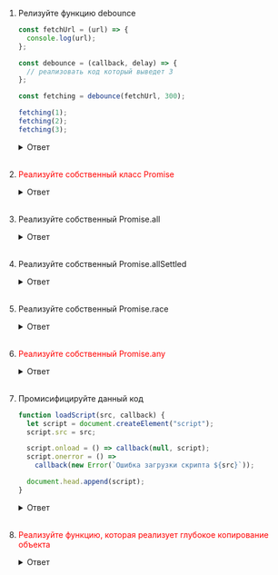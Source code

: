 1.  Релизуйте функцию debounce

    ```javascript
    const fetchUrl = (url) => {
      console.log(url);
    };

    const debounce = (callback, delay) => {
      // реализовать код который выведет 3
    };

    const fetching = debounce(fetchUrl, 300);

    fetching(1);
    fetching(2);
    fetching(3);
    ```

    <details>
      <summary>Ответ</summary>

    ```javascript
    const fetchUrl = (url) => {
      console.log(url);
    };

    const debounce = (callback, delay) => {
      let timerId;

      return (...arg) => {
        if (timerId) {
          clearTimeout(timerId);
        }

        timerId = setTimeout(() => {
          callback(...arg);
        }, delay);
      };
    };

    const fetching = debounce(fetchUrl, 300);

    fetching(1);
    fetching(2);
    fetching(3);
    ```

    </details>
    <br/>

2.  <span style="color: red">Реализуйте собственный класс Promise</span>
    <details>
      <summary>Ответ</summary>
       
    </details>
    <br/>
3.  Реализуйте собственный Promise.all
    <details>
      <summary>Ответ</summary>

    ```javascript
    function promiseAll(arrayOfPromises) {
      return new Promise((resolve, reject) => {
        const result = [];
        let count = 0;

        for (let i = 0; i < arrayOfPromises.length; i++) {
          const promise = arrayOfPromises[i];
          promise
            .then((data) => {
              result[i] = data;
              count++;
              if (count === arrayOfPromises.length) {
                resolve(result);
              }
            })
            .catch((err) => reject(err));
        }
      });
    }
    ```

    </details>
    <br/>

4.  Реализуйте собственный Promise.allSettled
    <details>
      <summary>Ответ</summary>

    ```javascript
    function promiseAllSettled(arrayOfPromises) {
      return new Promise((resolve, reject) => {
        const result = [];
        let count = 0;
        for (let i = 0; i < arrayOfPromises.length; i++) {
          const promise = arrayOfPromises[i];
          promise
            .then((data) => {
              result[i] = { status: "fulfilled", value: data };
            })
            .catch((err) => (result[i] = { status: "rejected", reason: err }))
            .finally(() => {
              count++;
              if (count === arrayOfPromises.length) {
                resolve(result);
              }
            });
        }
      });
    }
    ```

      </details>
      <br/>

5.  Реализуйте собственный Promise.race
    <details>
      <summary>Ответ</summary>

    ```javascript
    function promiseRace(arrayOfPromises) {
      return new Promise((resolve, reject) => {
        for (let i = 0; i < arrayOfPromises.length; i++) {
          const promise = arrayOfPromises[i];
          promise
            .then((data) => {
              resolve(data);
            })
            .catch((err) => reject(err));
        }
      });
    }
    ```

    </details>
      <br/>

6.  <span style="color: red">Реализуйте собственный Promise.any</span>
    <details>
      <summary>Ответ</summary>
       
    </details>
    <br/>
7.  Промисифицируйте данный код

    ```javascript
    function loadScript(src, callback) {
      let script = document.createElement("script");
      script.src = src;

      script.onload = () => callback(null, script);
      script.onerror = () =>
        callback(new Error(`Ошибка загрузки скрипта ${src}`));

      document.head.append(script);
    }
    ```

    <details>
      <summary>Ответ</summary>

    ```javascript
    function loadScript(src) {
      return new Promise((resolve, reject) => {
        let script = document.createElement("script");
        script.src = src;

        script.onload = () => resolve(script);
        script.onerror = () =>
          reject(new Error(`Ошибка загрузки скрипта ${src}`));

        document.head.append(script);
      });
    }
    ```

    </details>
    <br/>

8.  <span style="color: red">Реализуйте функцию, которая реализует глубокое копирование объекта</span>
    <details>
    <summary>Ответ</summary>

      ```javascript
        function cloneDeep(data) {
          if (!data || typeof data !== 'object') return data;
          const result = Array.isArray(data) ? [] : {};
          for (const prop in data) {
            result[prop] = cloneDeep(data[prop]);
          }
          return result;
        }
      ```

    </details>
